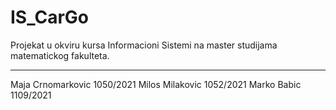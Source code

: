 # IS_CarGo

Projekat u okviru kursa Informacioni Sistemi na master studijama matematickog fakulteta.

---
Maja Crnomarkovic 1050/2021
Milos Milakovic 1052/2021
Marko Babic 1109/2021
